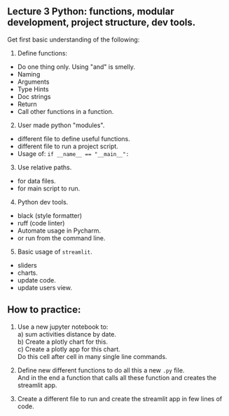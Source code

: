 ## Lecture 3 Python: functions, modular development, project structure, dev tools.

Get first basic understanding of the following:

1. Define functions:  
* Do one thing only. Using "and" is smelly.
* Naming
* Arguments
* Type Hints
* Doc strings
* Return
* Call other functions in a function.  

2. User made python "modules".

* different file to define useful functions.
* different file to run a project script.
* Usage of: `if __name__ == "__main__":`

3. Use relative paths.
* for data files.
* for main script to run.

4. Python dev tools.
* black (style formatter)
* ruff (code linter)
* Automate usage in Pycharm.
* or run from the command line.


5. Basic usage of `streamlit`.
* sliders
* charts.
* update code.
* update users view.


## How to practice:  

1) Use a new jupyter notebook to:    
a) sum activities distance by date.  
b) Create a plotly chart for this.  
c) Create a plotly app for this chart.  
Do this cell after cell in many single line commands.    

2) Define new different functions to do all this a new `.py` file.  
And in the end a function that calls all these function and creates the streamlit app.  

3) Create a different file to run and create the streamlit app in few lines of code.